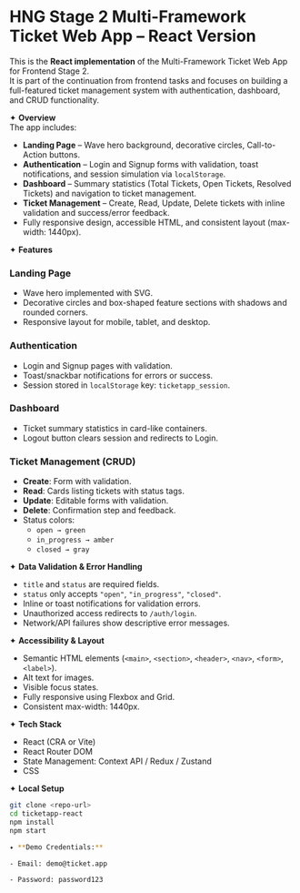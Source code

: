 # HNG Stage 2 Multi-Framework Ticket Web App – React Version

This is the **React implementation** of the Multi-Framework Ticket Web App for Frontend Stage 2.  
It is part of the continuation from frontend tasks and focuses on building a full-featured ticket management system with authentication, dashboard, and CRUD functionality.  

✦ **Overview**  
The app includes:  
- **Landing Page** – Wave hero background, decorative circles, Call-to-Action buttons.  
- **Authentication** – Login and Signup forms with validation, toast notifications, and session simulation via `localStorage`.  
- **Dashboard** – Summary statistics (Total Tickets, Open Tickets, Resolved Tickets) and navigation to ticket management.  
- **Ticket Management** – Create, Read, Update, Delete tickets with inline validation and success/error feedback.  
- Fully responsive design, accessible HTML, and consistent layout (max-width: 1440px).

✦ **Features**

### Landing Page
- Wave hero implemented with SVG.  
- Decorative circles and box-shaped feature sections with shadows and rounded corners.  
- Responsive layout for mobile, tablet, and desktop.  

### Authentication
- Login and Signup pages with validation.  
- Toast/snackbar notifications for errors or success.  
- Session stored in `localStorage` key: `ticketapp_session`.

### Dashboard
- Ticket summary statistics in card-like containers.  
- Logout button clears session and redirects to Login.

### Ticket Management (CRUD)
- **Create**: Form with validation.  
- **Read**: Cards listing tickets with status tags.  
- **Update**: Editable forms with validation.  
- **Delete**: Confirmation step and feedback.  
- Status colors:  
  - `open → green`  
  - `in_progress → amber`  
  - `closed → gray`

✦ **Data Validation & Error Handling**
- `title` and `status` are required fields.  
- `status` only accepts `"open"`, `"in_progress"`, `"closed"`.  
- Inline or toast notifications for validation errors.  
- Unauthorized access redirects to `/auth/login`.  
- Network/API failures show descriptive error messages.

✦ **Accessibility & Layout**
- Semantic HTML elements (`<main>`, `<section>`, `<header>`, `<nav>`, `<form>`, `<label>`).  
- Alt text for images.  
- Visible focus states.  
- Fully responsive using Flexbox and Grid.  
- Consistent max-width: 1440px.

✦ **Tech Stack**
- React (CRA or Vite)  
- React Router DOM  
- State Management: Context API / Redux / Zustand  
- CSS 

✦ **Local Setup**
```bash
git clone <repo-url>
cd ticketapp-react
npm install
npm start

✦ **Demo Credentials:**

- Email: demo@ticket.app

- Password: password123
